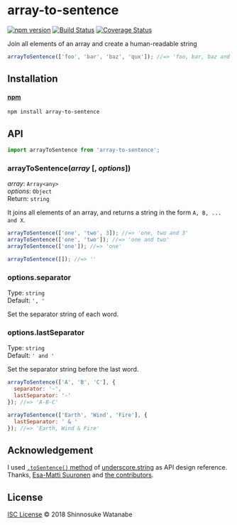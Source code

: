 # array-to-sentence

[![npm version](https://img.shields.io/npm/v/array-to-sentence.svg)](https://www.npmjs.com/package/array-to-sentence)
[![Build Status](https://travis-ci.org/shinnn/array-to-sentence.svg?branch=master)](https://travis-ci.org/shinnn/array-to-sentence)
[![Coverage Status](https://img.shields.io/coveralls/shinnn/array-to-sentence.svg)](https://coveralls.io/github/shinnn/array-to-sentence)

Join all elements of an array and create a human-readable string

```javascript
arrayToSentence(['foo', 'bar', 'baz', 'qux']); //=> 'foo, bar, baz and qux'
```

## Installation

#### [npm](https://www.npmjs.com/)

```
npm install array-to-sentence
```

## API

```js
import arrayToSentence from 'array-to-sentence';
```

### arrayToSentence(*array* [, *options*])

*array*: `Array<any>`  
*options*: `Object`  
Return: `string`

It joins all elements of an array, and returns a string in the form `A, B, ... and X`.

```javascript
arrayToSentence(['one', 'two', 3]); //=> 'one, two and 3'
arrayToSentence(['one', 'two']); //=> 'one and two'
arrayToSentence(['one']); //=> 'one'

arrayToSentence([]); //=> ''
```

### options.separator

Type: `string`  
Default: `', '`

Set the separator string of each word.

### options.lastSeparator

Type: `string`  
Default: `' and '`

Set the separator string before the last word.

```javascript
arrayToSentence(['A', 'B', 'C'], {
  separator: '-',
  lastSeparator: '-'
}); //=> 'A-B-C'

arrayToSentence(['Earth', 'Wind', 'Fire'], {
  lastSeparator: ' & '
}); //=> 'Earth, Wind & Fire'
```

## Acknowledgement

I used [`.toSentence()` method](https://epeli.github.io/underscore.string/#tosentence-array-delimiter-lastdelimiter-gt-string) of [underscore.string](https://github.com/epeli/underscore.string) as API design reference. Thanks, [Esa-Matti Suuronen](https://github.com/epeli) and [the contributors](https://github.com/epeli/underscore.string/graphs/contributors).

## License

[ISC License](./LICENSE) © 2018 Shinnosuke Watanabe
